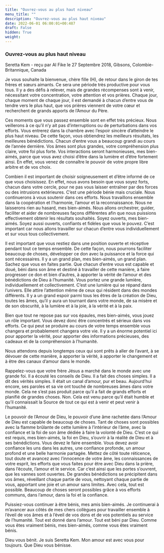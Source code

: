 ```yaml
---
title: "Ouvrez-vous au plus haut niveau"
menu_title: ""
description: "Ouvrez-vous au plus haut niveau"
date: 2022-06-01 06:00:01+00:487
draft: False
hidden: True
weight:
---
```

### Ouvrez-vous au plus haut niveau

Seretta Kem - reçu par Al Fike le 27 Septembre 2018, Gibsons, Colombie-Britannique, Canada

Je vous souhaite la bienvenue, chère fille (H), de retour dans le giron de tes frères et sœurs aimants. Ce sera une période très productive pour vous tous. Il y a des défis à relever, mais de grandes récompenses sont à venir, nécessitant votre concentration, votre attention et vos prières. Chaque jour, chaque moment de chaque jour, il est demandé à chacun d’entre vous de tendre vers le plus haut, que vos prières viennent de votre cœur et recherchent de grands apports de l’Amour du Père.

Ces moments que vous passez ensemble sont en effet très précieux. Nous veillerons à ce qu’il n’y ait pas d’interruptions ou de perturbations dans vos efforts. Vous entrerez dans la chambre avec l’espoir sincère d’atteindre le plus haut niveau. De cette façon, vous obtiendrez les meilleurs résultats, les meilleures bénédictions. Chacun d’entre vous a beaucoup grandi au cours de l’année dernière. Vos âmes sont plus grandes, votre compréhension plus claire, votre foi plus forte. Vos interactions seront harmonieuses, mes bien-aimés, parce que vous avez choisi d’être dans la lumière et d’être fortement ainsi. En effet, vous venez de connaître le pouvoir de votre propre libre arbitre et de vos choix.

Combien il est important de choisir soigneusement et d’être informé de ce que vous choisissez. En effet, nous avons besoin que vous soyez forts, chacun dans votre cercle, pour ne pas vous laisser entraîner par des forces ou des intrusions extérieures. C’est une période bénie mais cruciale. Nous continuerons à vous soutenir dans ces efforts. Nous travaillons ensemble dans la coopération et l’harmonie, l’amour et la reconnaissance. Nous ne laisserons rien au hasard, mes bien-aimés. Nous allons orchestrer, guider, faciliter et aider de nombreuses façons différentes afin que nous puissions effectivement obtenir les résultats souhaités. Soyez ouverts, mes bien-aimés. Soyez aussi ouverts, confiants et fidèles que vous le pouvez. C’est important car nous allons travailler sur chacun d’entre vous individuellement et sur vous tous collectivement.

Il est important que vous restiez dans une position ouverte et réceptive pendant tout ce temps ensemble. De cette façon, nous pourrons faciliter beaucoup de choses, développer ce don avec la puissance et la force qui sont nécessaires. Il y a un grand plan, mes bien-aimés, un grand plan. Sachez que vous en faites partie. Que chacun d’entre vous est capable et doué, béni dans son âme et destiné à travailler de cette manière, à faire progresser ce don et bien d’autres, à apporter la vérité de l’amour et des bénédictions de Dieu à l’humanité. Vous portez une grande lumière, individuellement et collectivement. C’est une lumière qui se répand dans l’univers. Elle attire l’attention même de ceux qui résident dans des mondes différents. Il y a un grand espoir parmi tous les êtres de la création de Dieu, toutes les âmes, qu’il y aura un tournant dans votre monde, de sa misère et de son obscurité, à la lumière et à la joie, à la vérité et à la paix.

Bien que tout ne repose pas sur vos épaules, mes bien-aimés, vous jouez un rôle important. Vous devez donc être concentrés et sérieux dans vos efforts. Ce qui peut se produire au cours de votre temps ensemble vous changera et probablement changera votre vie. Il y a un énorme potentiel ici pour apporter la vérité, pour apporter des informations précieuses, des cadeaux et de la compréhension à l’humanité.

Nous attendons depuis longtemps ceux qui sont prêts à aller de l’avant, à se dévouer de cette manière, à apporter la vérité, à apporter le changement et à être des canaux d’amour dans le monde.

Rappelez-vous que votre frère Jésus a marché dans le monde avec une grande foi. Il a écouté les conseils de Dieu. Il a fait des choses simples. Il a dit des vérités simples. Il était un canal d’amour, pur et beau. Aujourd’hui encore, ses paroles et sa vie ont touché de nombreuses âmes dans votre monde. Cela ne s’est pas produit parce qu’il a fait de grands efforts et planifié de grandes choses. Non. Cela est venu parce qu’il était humble et qu’il connaissait la Source de tout ce qui est à venir et peut venir à l’humanité.

Le pouvoir de l’Amour de Dieu, le pouvoir d’une âme rachetée dans l’Amour de Dieu est capable de beaucoup de choses. Tant de choses sont possibles avec la flamme brûlante de cette lumière à l’intérieur de l’âme, avec la confiance et la foi de son âme dédiée à faire la volonté de Dieu. C’est ce qui est requis, mes bien-aimés, la foi en Dieu, s’ouvrir à la réalité de Dieu et à ses bénédictions. Vous devez le faire ensemble. Vous devez avoir confiance les uns dans les autres, une confiance profonde, un amour profond et une belle harmonie partagée. Mettez de côté toute réticence, tout doute et avancez avec l’innocence de votre âme, les connaissances de votre esprit, les efforts que vous faites pour être avec Dieu dans la prière, dans l’écoute, l’amour et le service. Car c’est ainsi que les portes s’ouvrent, que les vannes sont ouvertes. De grandes bénédictions se précipitent dans vos âmes, réveillant chaque partie de vous, nettoyant chaque partie de vous, apportant une joie et un amour sans limites. Avec cela, tout est possible. Beaucoup de choses seront possibles grâce à vos efforts communs, dans l’amour, dans la foi et la confiance.

Puissiez-vous continuer à être bénis, mes amis bien-aimés. Je continuerai à m’avancer aux côtés de mes chers collègues pour travailler ensemble à l’éveil de vos âmes et à l’éveil de vos dons et de vos potentiels au service de l’humanité. Tout est donné dans l’amour. Tout est béni par Dieu. Comme vous êtes vraiment bénis, mes bien-aimés, comme vous êtes vraiment bénis.

Dieu vous bénit. Je suis Seretta Kem. Mon amour est avec vous pour toujours. Que Dieu vous bénisse.


